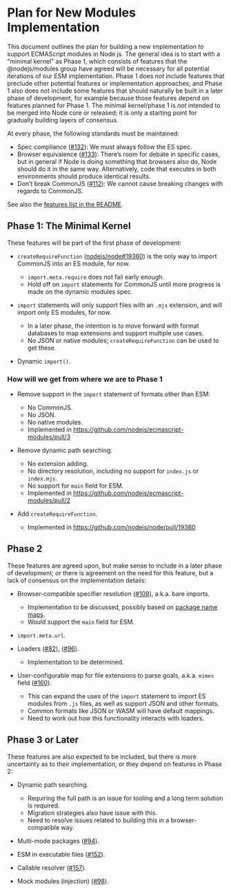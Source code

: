 # Plan for New Modules Implementation

This document outlines the plan for building a new implementation to support ECMAScript modules in Node.js. The general idea is to start with a “minimal kernel” as Phase 1, which consists of features that the @nodejs/modules group have agreed will be necessary for all potential iterations of our ESM implementation. Phase 1 does _not_ include features that preclude other potential features or implementation approaches; and Phase 1 also does not include some features that should naturally be built in a later phase of development, for example because those features depend on features planned for Phase 1. The minimal kernel/phase 1 is _not_ intended to be merged into Node core or released; it is only a starting point for gradually building layers of consensus.

At every phase, the following standards must be maintained:

* Spec compliance ([#132](https://github.com/nodejs/modules/issues/132)): We must always follow the ES spec.
* Browser equivalence ([#133](https://github.com/nodejs/modules/issues/133)): There’s room for debate in specific cases, but in general if Node is doing something that browsers also do, Node should do it in the same way. Alternatively, code that executes in both environments should produce identical results.
* Don’t break CommonJS ([#112](https://github.com/nodejs/modules/issues/112)): We cannot cause breaking changes with regards to CommonJS.

See also the [features list in the README](https://github.com/nodejs/modules#features).

## Phase 1: The Minimal Kernel

These features will be part of the first phase of development:

* `createRequireFunction` ([nodejs/node#19360](https://github.com/nodejs/node/pull/19360)) is the only way to import CommonJS into an ES module, for now.
  - `import.meta.require` does not fail early enough.
  - Hold off on `import` statements for CommonJS until more progress is made on the dynamic modules spec.

* `import` statements will only support files with an `.mjs` extension, and will import only ES modules, for now.
  - In a later phase, the intention is to move forward with format databases to map extensions and support multiple use cases.
  - No JSON or native modules; `createRequireFunction` can be used to get these.

* Dynamic `import()`.


### How will we get from where we are to Phase 1

* Remove support in the `import` statement of formats other than ESM:
  - No CommonJS.
  - No JSON.
  - No native modules.
  - Implemented in https://github.com/nodejs/ecmascript-modules/pull/3

* Remove dynamic path searching:
  - No extension adding.
  - No directory resolution, including no support for `index.js` or `index.mjs`.
  - No support for `main` field for ESM.
  - Implemented in https://github.com/nodejs/ecmascript-modules/pull/2

* Add `createRequireFunction`.
  - Implemented in https://github.com/nodejs/node/pull/19360


## Phase 2

These features are agreed upon, but make sense to include in a later phase of development; or there is agreement on the need for this feature, but a lack of consensus on the implementation details:

* Browser-compatible specifier resolution ([#109](https://github.com/nodejs/modules/issues/109)), a.k.a. bare imports.
  - Implementation to be discussed, possibly based on [package name maps](https://github.com/domenic/package-name-maps).
  - Would support the `main` field for ESM.

* `import.meta.url`.

* Loaders ([#82](https://github.com/nodejs/modules/issues/82)), ([#96](https://github.com/nodejs/modules/issues/96)).
  - Implementation to be determined.

* User-configurable map for file extensions to parse goals, a.k.a. `mimes` field ([#160](https://github.com/nodejs/modules/pull/160)).
  - This can expand the uses of the `import` statement to import ES modules from `.js` files, as well as support JSON and other formats.
  - Common formats like JSON or WASM will have default mappings.
  - Need to work out how this functionality interacts with loaders.

## Phase 3 or Later

These features are also expected to be included, but there is more uncertainty as to their implementation; or they depend on features in Phase 2:

* Dynamic path searching.
  - Requiring the full path is an issue for tooling and a long term solution is required.
  - Migration strategies also have issue with this.
  - Need to resolve issues related to building this in a browser-compatible way.

* Multi-mode packages ([#94](https://github.com/nodejs/modules/issues/94)).

* ESM in executable files ([#152](https://github.com/nodejs/modules/issues/152)).

* Callable resolver ([#157](https://github.com/nodejs/modules/issues/157)).

* Mock modules (injection) ([#98](https://github.com/nodejs/modules/issues/98)).
